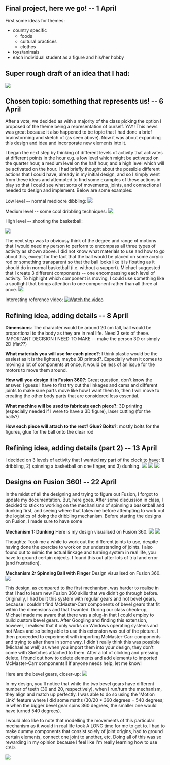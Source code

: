 ## Final project, here we go! -- 1 April

First some ideas for themes:
- country specific 
    - foods
    - cultural practices
    - clothes
- toys/animals
- each individual student as a figure and his/her hobby


## Super rough draft of an idea that I had: 
![](finalprojectidea.JPG) 

## Chosen topic: something that represents us! -- 6 April 
After a vote, we decided as with a majority of the class picking the option I proposed of the theme being a representation of ourself. YAY! This news was great because it also happened to be topic that I had done a brief brainstorming and sketch of (as seen above). Now it was about expanding this design and idea and incorporate new elements into it.  

I began the next step by thinking of different levels of activity that activates at different points in the hour e.g. a low level which might be activated on the quarter hour, a medium level on the half hour, and a high level which will be activated on the hour. I had briefly thought about the possible different actions that I could have, already in my initial design, and so I simply went from these ideas and attempted to find some examples of these actions in play so that I could see what sorts of movements, joints, and connections I needed to design and implement. Below are some examples:

Low level -- normal mediocre dibbling:
![](mechanism2.gif)

Medium level -- some cool dribbling techniques:
![](mechanism3.gif)

High level -- shooting the basketball: 

![](mechanism1.png) 

The next step was to obviousy think of the degree and range of motions that I would need my person to perform to encompass all three types of activity as shown above. I did not know what materials to use and how to go about this, except for the fact that the ball would be placed on some acrylic rod or something transparent so that the ball looks like it is floating as it should do in normal basketball (i.e. without a support). Michael suggested that I create 3 different components -- one encompassing each level of activity. To highlight which component is moving, I could use something like a spotlight that brings attention to one component rather than all three at once. 
![](mechanismjointsmovement.JPG) 

Interesting reference video:
[![Watch the video](https://img.youtube.com/vi/d4KbzL7rLMs/maxresdefault.jpg)](https://youtu.be/d4KbzL7rLMs)


## Refining idea, adding details -- 8 April
**Dimensions**: The character would be around 20 cm tall, ball would be proportional to the body as they are in real life. Need 3 sets of these. IMPORTANT DECISION I NEED TO MAKE -- make the person 3D or simply 2D (flat??) 

**What materials you will use for each piece?**: I think plastic would be the easiest as it is the lightest, maybe 3D printed?. Especially when it comes to moving a lot of components at once, it would be less of an issue for the motors to move them around.    

**How will you design it in Fusion 360?**: Great question, don't know the answer. I guess I have to first try out the linkages and cams and different joints to make sure parts move like how I want them to, then I will move to creating the other body parts that are considered less essential.  

**What machine will be used to fabricate each piece?**: 3D printing (especially needed if I were to have a 3D figure), laser cutting (for the balls?) 

**How each piece will attach to the rest? Glue? Bolts?**: mostly bolts for the figures, glue for the ball onto the clear rod 

## Refining idea, adding details (part 2) -- 13 April
I decided on 3 levels of activity that I wanted my part of the clock to have: 1) dribbling, 2) spinning a basketball on one finger, and 3) dunking. 
![](activity2.JPG) 
![](activity1.JPG) 
![](activity3.JPG) 

## Designs on Fusion 360! -- 22 April
In the midst of all the designing and trying to figure out Fusion, I forgot to update my documentation. But, here goes. 
After some discussion in class, I decided to stick to working on the mechanisms of spinning a basketball and dunking first, and seeing where that takes me before attempting to work out the logistics of doing the dribbling mechanism. Before starting the designs on Fusion, I made sure to have some 

**Mechanism 1: Dunking**
Here is my design visualised on Fusion 360. 
![](mechanism1_1.png) 
![](mechanism1_2.png)    

Thoughts: Took me a while to work out the different joints to use, despite having done the exercise to work on our understanding of joints. I also found out to mimic the actual linkage and turning system in real life, you have to ground certain objects. I found this out after lots of trial and error (and frustration). 

**Mechanism 2: Spinning Ball with Finger**
Design visualised on Fusion 360. 
![](mechanism2_1.png)  

This design, as compared to the first mechanism, was harder to realise in that I had to learn new Fusion 360 skills that we didn't go through before. Originally, I had built this system with regular gears and not bevel gears, because I couldn't find McMaster-Carr components of bevel gears that fit within the dimensions and that I wanted. During our class check-up, Michael made me aware that there was a plug-in that I could employ to build custom bevel gears. After Googling and finding this extension, however, I realised that it only works on Windows operating systems and not Macs and so being able to use this extension was out of the picture. I then proceeded to experiment with importing McMaster-Carr components and trying to alter them in some way. I didn't really think this was possible (Michael as well) as when you import them into your design, they don't come with Sketches attached to them. After a lot of clicking and pressing delete, I found out how to delete elements and add elements to imported McMaster-Carr components!! If anyone needs help, let me know!    

Here are the bevel gears, closer-up:
![](mechanism2_2.png) 

In my design, you'll notice that while the two bevel gears have different number of teeth (30 and 20, respectively), when I run/turn the mechanism, they align and match up perfectly. I was able to do so using the 'Motion Link' feature where I did some maths (30/20 * 360 degrees = 540 degrees; ie when the bigger bevel gear spins 360 degrees, the smaller one would have turned 540 degrees). 

I would also like to note that modelling the movements of this particular mechanism as it would in real life took A LONG time for me to get to. I had to make dummy components that consist solely of joint origins, had to ground certain elements, connect one joint to another, etc. Doing all of this was so rewarding in my opinion because I feel like I'm really learning how to use CAD.

![](mechanism2_3.png) 
